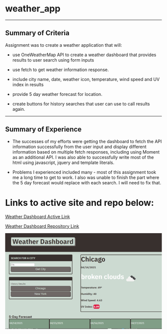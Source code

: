 # weather_app

---

## Summary of Criteria

Assignment was to create a weather application that will:

* use OneWeatherMap API to create a weather dashboard that provides results to user search using form inputs 

* use fetch to get weather information response.

* include city name, date, weather icon, temperature, wind speed and UV index in results

* provide 5 day weather forecast for location.

* create buttons for history searches that user can use to call results again.

---

## Summary of Experience

- The successes of my efforts were getting the dashboard to fetch the API information successfully from the user input and display different information based on multiple fetch responses, including using Moment as an additional API. I was also able to successfully write most of the html using javascript, jquery and template literals. 

- Problems I experienced included many - most of this assignment took me a long time to get to work. I also was unable to finish the part where the 5 day forecast would replace with each search. I will need to fix that. 


# Links to active site and repo below:

[Weather Dashboard Active Link](https://mjpagenkopf.github.io/weather_app/)

[Weather Dashboard Repository Link](https://github.com/mjpagenkopf/weather_app)


![Screenshot of Work Day Scheduler](./assets/weather_app.png)